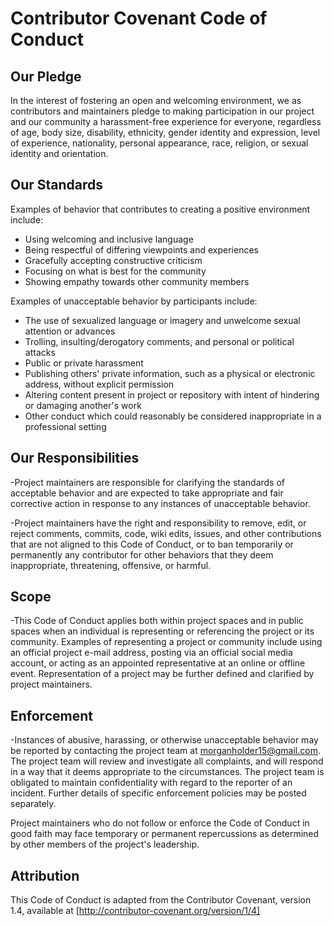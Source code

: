 # Contributor Covenant Code of Conduct

## Our Pledge

In the interest of fostering an open and welcoming environment, we as contributors and maintainers pledge to making participation in our
project and our community a harassment-free experience for everyone, regardless of age, body size, disability, ethnicity, gender identity
and expression, level of experience, nationality, personal appearance, race, religion, or sexual identity and orientation.


## Our Standards

Examples of behavior that contributes to creating a positive environment include:
* Using welcoming and inclusive language
* Being respectful of differing viewpoints and experiences
* Gracefully accepting constructive criticism
* Focusing on what is best for the community
* Showing empathy towards other community members

Examples of unacceptable behavior by participants include:
* The use of sexualized language or imagery and unwelcome sexual attention or advances
* Trolling, insulting/derogatory comments, and personal or political attacks
* Public or private harassment
* Publishing others' private information, such as a physical or electronic address, without explicit permission
* Altering content present in project or repository with intent of hindering or damaging another's work
* Other conduct which could reasonably be considered inappropriate in a professional setting


## Our Responsibilities
-Project maintainers are responsible for clarifying the standards of acceptable behavior and are expected to take appropriate and fair 
corrective action in response to any instances of unacceptable behavior.

-Project maintainers have the right and responsibility to remove, edit, or reject comments, commits, code, wiki edits, issues, and other 
contributions that are not aligned to this Code of Conduct, or to ban temporarily or permanently any contributor for other behaviors that
they deem inappropriate, threatening, offensive, or harmful.


## Scope
-This Code of Conduct applies both within project spaces and in public spaces when an individual is representing or referencing the 
project or its community. Examples of representing a project or community include using an official project e-mail address, posting via 
an official social media account, or acting as an appointed representative at an online or offline event. Representation of a project may
be further defined and clarified by project maintainers.


## Enforcement
-Instances of abusive, harassing, or otherwise unacceptable behavior may be reported by contacting the project team at 
morganholder15@gmail.com. The project team will review and investigate all complaints, and will respond in a way that it deems 
appropriate to the circumstances. The project team is obligated to maintain confidentiality with regard to the reporter of an incident. 
Further details of specific enforcement policies may be posted separately.

Project maintainers who do not follow or enforce the Code of Conduct in good faith may face temporary or permanent repercussions as 
determined by other members of the project's leadership.


## Attribution
This Code of Conduct is adapted from the Contributor Covenant, version 1.4, available at 
[http://contributor-covenant.org/version/1/4]

[homepage]: http://contributor-covenant.org
[version]: http://contributor-covenant.org/version/1/4/
